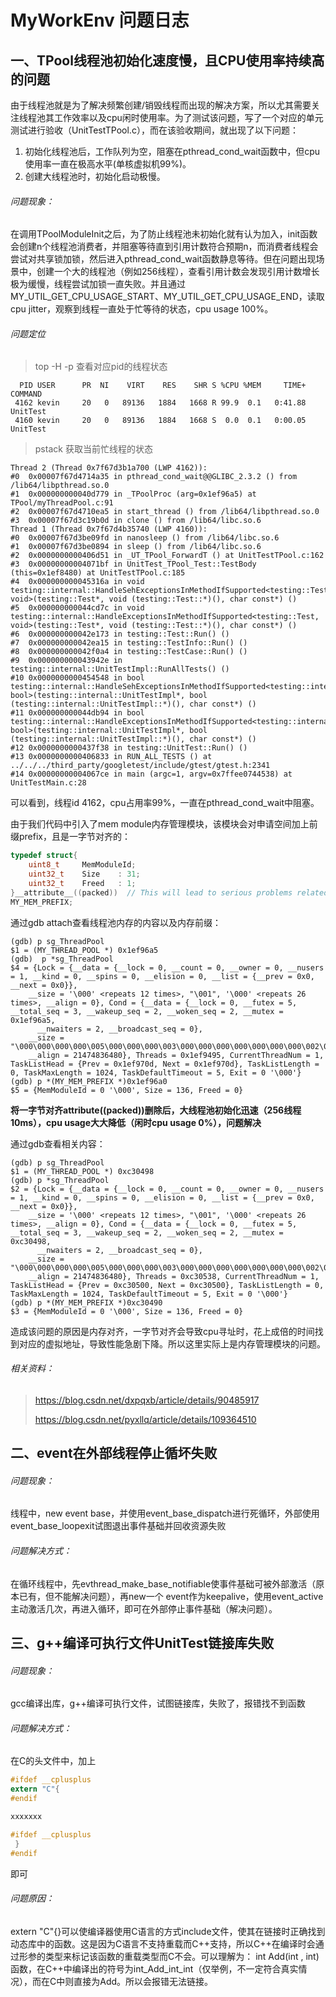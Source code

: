 # MyWorkEnv 问题日志

## 一、TPool线程池初始化速度慢，且CPU使用率持续高的问题

​	由于线程池就是为了解决频繁创建/销毁线程而出现的解决方案，所以尤其需要关注线程池其工作效率以及cpu闲时使用率。为了测试该问题，写了一个对应的单元测试进行验收（UnitTestTPool.c），而在该验收期间，就出现了以下问题：

1. 初始化线程池后，工作队列为空，阻塞在pthread_cond_wait函数中，但cpu使用率一直在极高水平(单核虚拟机99%)。
2. 创建大线程池时，初始化启动极慢。

###### 问题现象：

在调用TPoolModuleInit之后，为了防止线程池未初始化就有认为加入，init函数会创建n个线程池消费者，并阻塞等待直到引用计数符合预期n，而消费者线程会尝试对共享锁加锁，然后进入pthread_cond_wait函数静息等待。但在问题出现场景中，创建一个大的线程池（例如256线程），查看引用计数会发现引用计数增长极为缓慢，线程尝试加锁一直失败。并且通过MY_UTIL_GET_CPU_USAGE_START、MY_UTIL_GET_CPU_USAGE_END，读取cpu jitter，观察到线程一直处于忙等待的状态，cpu usage 100%。

###### 问题定位

> top -H -p 查看对应pid的线程状态

```
  PID USER      PR  NI    VIRT    RES    SHR S %CPU %MEM     TIME+ COMMAND                 
 4162 kevin     20   0   89136   1884   1668 R 99.9  0.1   0:41.88 UnitTest       
 4160 kevin     20   0   89136   1884   1668 S  0.0  0.1   0:00.05 UnitTest 
```

> pstack 获取当前忙线程的状态

```
Thread 2 (Thread 0x7f67d3b1a700 (LWP 4162)):
#0  0x00007f67d4714a35 in pthread_cond_wait@@GLIBC_2.3.2 () from /lib64/libpthread.so.0
#1  0x000000000040d779 in _TPoolProc (arg=0x1ef96a5) at TPool/myThreadPool.c:91
#2  0x00007f67d4710ea5 in start_thread () from /lib64/libpthread.so.0
#3  0x00007f67d3c19b0d in clone () from /lib64/libc.so.6
Thread 1 (Thread 0x7f67d4b35740 (LWP 4160)):
#0  0x00007f67d3be09fd in nanosleep () from /lib64/libc.so.6
#1  0x00007f67d3be0894 in sleep () from /lib64/libc.so.6
#2  0x0000000000406d51 in _UT_TPool_ForwardT () at UnitTestTPool.c:162
#3  0x00000000004071bf in UnitTest_TPool_Test::TestBody (this=0x1ef8480) at UnitTestTPool.c:185
#4  0x000000000045316a in void testing::internal::HandleSehExceptionsInMethodIfSupported<testing::Test, void>(testing::Test*, void (testing::Test::*)(), char const*) ()
#5  0x000000000044cd7c in void testing::internal::HandleExceptionsInMethodIfSupported<testing::Test, void>(testing::Test*, void (testing::Test::*)(), char const*) ()
#6  0x000000000042e173 in testing::Test::Run() ()
#7  0x000000000042ea15 in testing::TestInfo::Run() ()
#8  0x000000000042f0a4 in testing::TestCase::Run() ()
#9  0x000000000043942e in testing::internal::UnitTestImpl::RunAllTests() ()
#10 0x0000000000454548 in bool testing::internal::HandleSehExceptionsInMethodIfSupported<testing::internal::UnitTestImpl, bool>(testing::internal::UnitTestImpl*, bool (testing::internal::UnitTestImpl::*)(), char const*) ()
#11 0x000000000044db94 in bool testing::internal::HandleExceptionsInMethodIfSupported<testing::internal::UnitTestImpl, bool>(testing::internal::UnitTestImpl*, bool (testing::internal::UnitTestImpl::*)(), char const*) ()
#12 0x0000000000437f38 in testing::UnitTest::Run() ()
#13 0x0000000000406833 in RUN_ALL_TESTS () at ../../../third_party/googletest/include/gtest/gtest.h:2341
#14 0x00000000004067ce in main (argc=1, argv=0x7ffee0744538) at UnitTestMain.c:28
```

可以看到，线程id 4162，cpu占用率99%，一直在pthread_cond_wait中阻塞。

由于我们代码中引入了mem module内存管理模块，该模块会对申请空间加上前缀prefix，且是一字节对齐的：

```c
typedef struct{
    uint8_t     MemModuleId;
    uint32_t    Size    : 31;
    uint32_t    Freed   : 1;
}__attribute__((packed))  // This will lead to serious problems related to locks
MY_MEM_PREFIX;
```

通过gdb attach查看线程池内存的内容以及内存前缀：

```
(gdb) p sg_ThreadPool
$1 = (MY_THREAD_POOL *) 0x1ef96a5
(gdb)  p *sg_ThreadPool
$4 = {Lock = {__data = {__lock = 0, __count = 0, __owner = 0, __nusers = 1, __kind = 0, __spins = 0, __elision = 0, __list = {__prev = 0x0, __next = 0x0}}, 
    __size = '\000' <repeats 12 times>, "\001", '\000' <repeats 26 times>, __align = 0}, Cond = {__data = {__lock = 0, __futex = 5, __total_seq = 3, __wakeup_seq = 2, __woken_seq = 2, __mutex = 0x1ef96a5, 
      __nwaiters = 2, __broadcast_seq = 0}, 
    __size = "\000\000\000\000\005\000\000\000\003\000\000\000\000\000\000\000\002\000\000\000\000\000\000\000\002\000\000\000\000\000\000\000\245\226\357\001\000\000\000\000\002\000\000\000\000\000\000", 
    __align = 21474836480}, Threads = 0x1ef9495, CurrentThreadNum = 1, TaskListHead = {Prev = 0x1ef970d, Next = 0x1ef970d}, TaskListLength = 0, TaskMaxLength = 1024, TaskDefaultTimeout = 5, Exit = 0 '\000'}
(gdb) p *(MY_MEM_PREFIX *)0x1ef96a0
$5 = {MemModuleId = 0 '\000', Size = 136, Freed = 0}
```

**将一字节对齐attribute((packed))删除后，大线程池初始化迅速（256线程 10ms），cpu usage大大降低（闲时cpu usage 0%），问题解决** 

通过gdb查看相关内容：

```
(gdb) p sg_ThreadPool
$1 = (MY_THREAD_POOL *) 0xc30498
(gdb) p *sg_ThreadPool
$2 = {Lock = {__data = {__lock = 0, __count = 0, __owner = 0, __nusers = 1, __kind = 0, __spins = 0, __elision = 0, __list = {__prev = 0x0, __next = 0x0}}, 
    __size = '\000' <repeats 12 times>, "\001", '\000' <repeats 26 times>, __align = 0}, Cond = {__data = {__lock = 0, __futex = 5, __total_seq = 3, __wakeup_seq = 2, __woken_seq = 2, __mutex = 0xc30498, 
      __nwaiters = 2, __broadcast_seq = 0}, 
    __size = "\000\000\000\000\005\000\000\000\003\000\000\000\000\000\000\000\002\000\000\000\000\000\000\000\002\000\000\000\000\000\000\000\230\004\303\000\000\000\000\000\002\000\000\000\000\000\000", 
    __align = 21474836480}, Threads = 0xc30538, CurrentThreadNum = 1, TaskListHead = {Prev = 0xc30500, Next = 0xc30500}, TaskListLength = 0, TaskMaxLength = 1024, TaskDefaultTimeout = 5, Exit = 0 '\000'}
(gdb) p *(MY_MEM_PREFIX *)0xc30490
$3 = {MemModuleId = 0 '\000', Size = 136, Freed = 0}
```

造成该问题的原因是内存对齐，一字节对齐会导致cpu寻址时，花上成倍的时间找到对应的虚拟地址，导致性能急剧下降。所以这里实际上是内存管理模块的问题。

###### 相关资料：

>  https://blog.csdn.net/dxpqxb/article/details/90485917
>
>  https://blog.csdn.net/pyxllq/article/details/109364510

## 二、event在外部线程停止循坏失败

###### 问题现象：

线程中，new event base，并使用event_base_dispatch进行死循环，外部使用event_base_loopexit试图退出事件基础并回收资源失败

###### 问题解决方式：

在循环线程中，先evthread_make_base_notifiable使事件基础可被外部激活（原本已有，但不能解决问题），再new一个 event作为keepalive，使用event_active主动激活几次，再进入循环，即可在外部停止事件基础（解决问题）。

## 三、g++编译可执行文件UnitTest链接库失败

###### 问题现象：

gcc编译出库，g++编译可执行文件，试图链接库，失败了，报错找不到函数

###### 问题解决方式：

在C的头文件中，加上

```C
#ifdef __cplusplus
extern "C"{
#endif

xxxxxxx

#ifdef __cplusplus
 }
#endif
```

即可

###### 问题原因：

extern "C"{}可以使编译器使用C语言的方式include文件，使其在链接时正确找到动态库中的函数。这是因为C语言不支持重载而C++支持，所以C++在编译时会通过形参的类型来标记该函数的重载类型而C不会。可以理解为： int Add(int , int)函数，在C++中编译出的符号为int_Add_int_int（仅举例，不一定符合真实情况），而在C中则直接为Add。所以会报错无法链接。